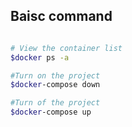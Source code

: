 ## Baisc command

```bash

# View the container list
$docker ps -a

#Turn on the project
$docker-compose down

#Turn of the project
$docker-compose up

```
